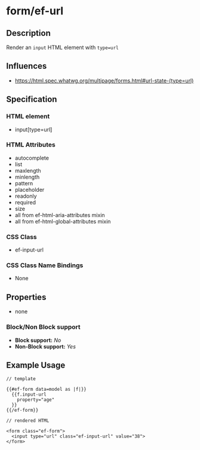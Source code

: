 # form/ef-url

## Description

Render an `input` HTML element with `type=url`



## Influences

* https://html.spec.whatwg.org/multipage/forms.html#url-state-(type=url)


## Specification

### HTML element

* input[type=url]


### HTML Attributes

* autocomplete
* list
* maxlength
* minlength
* pattern
* placeholder
* readonly
* required
* size
* all from ef-html-aria-attributes mixin
* all from ef-html-global-attributes mixin


### CSS Class

* ef-input-url


### CSS Class Name Bindings

* None


## Properties

* none



### Block/Non Block support

* **Block support:** *No*
* **Non-Block support:** *Yes*


## Example Usage

```
// template

{{#ef-form data=model as |f|}}
  {{f.input-url
    property="age"
  }}
{{/ef-form}}

// rendered HTML

<form class="ef-form">
  <input type="url" class="ef-input-url" value="38">
</form>
```
